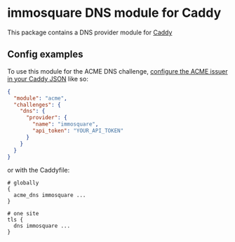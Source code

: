 immosquare DNS module for Caddy
===========================

This package contains a DNS provider module for [Caddy](https://github.com/caddyserver/caddy)

## Config examples

To use this module for the ACME DNS challenge, [configure the ACME issuer in your Caddy JSON](https://caddyserver.com/docs/json/apps/tls/automation/policies/issuer/acme/) like so:

```json
{
  "module": "acme",
  "challenges": {
    "dns": {
      "provider": {
        "name": "immosquare",
        "api_token": "YOUR_API_TOKEN"
      }
    }
  }
}
```

or with the Caddyfile:

```
# globally
{
  acme_dns immosquare ...
}
```

```
# one site
tls {
  dns immosquare ...
}
```

